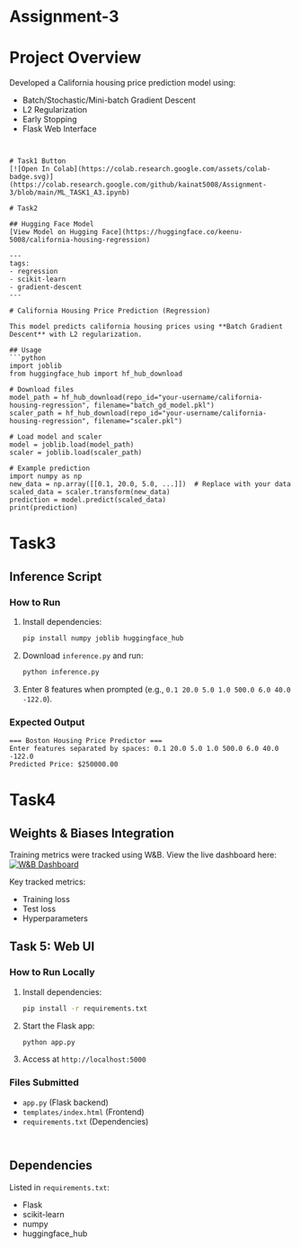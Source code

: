 # Assignment-3

# Project Overview
Developed a California housing price prediction model using:
- Batch/Stochastic/Mini-batch Gradient Descent
- L2 Regularization
- Early Stopping
- Flask Web Interface
```


# Task1 Button 
[![Open In Colab](https://colab.research.google.com/assets/colab-badge.svg)](https://colab.research.google.com/github/kainat5008/Assignment-3/blob/main/ML_TASK1_A3.ipynb)

# Task2 

## Hugging Face Model
[View Model on Hugging Face](https://huggingface.co/keenu-5008/california-housing-regression)

---
tags:
- regression
- scikit-learn
- gradient-descent
---

# California Housing Price Prediction (Regression)

This model predicts california housing prices using **Batch Gradient Descent** with L2 regularization.

## Usage
```python
import joblib
from huggingface_hub import hf_hub_download

# Download files
model_path = hf_hub_download(repo_id="your-username/california-housing-regression", filename="batch_gd_model.pkl")
scaler_path = hf_hub_download(repo_id="your-username/california-housing-regression", filename="scaler.pkl")

# Load model and scaler
model = joblib.load(model_path)
scaler = joblib.load(scaler_path)

# Example prediction
import numpy as np
new_data = np.array([[0.1, 20.0, 5.0, ...]])  # Replace with your data
scaled_data = scaler.transform(new_data)
prediction = model.predict(scaled_data)
print(prediction)
```

# Task3
## Inference Script

### How to Run
1. Install dependencies:
   ```bash
   pip install numpy joblib huggingface_hub
   ```
2. Download `inference.py` and run:
   ```bash
   python inference.py
   ```
3. Enter 8 features when prompted (e.g., `0.1 20.0 5.0 1.0 500.0 6.0 40.0 -122.0`).

### Expected Output
```
=== Boston Housing Price Predictor ===
Enter features separated by spaces: 0.1 20.0 5.0 1.0 500.0 6.0 40.0 -122.0
Predicted Price: $250000.00
```
# Task4

## Weights & Biases Integration
Training metrics were tracked using W&B. View the live dashboard here:  
[![W&B Dashboard](https://img.shields.io/badge/Weights_&_Biases-FFCC33?style=for-the-badge&logo=WeightsAndBiases&logoColor=black)](https://wandb.ai/kainatkhalid-5008-fast-nuces/california-housing-regression)

Key tracked metrics:
- Training loss
- Test loss
- Hyperparameters

  
## Task 5: Web UI

### How to Run Locally
1. Install dependencies:
   ```bash
   pip install -r requirements.txt
   ```
2. Start the Flask app:
   ```bash
   python app.py
   ```
3. Access at `http://localhost:5000`

### Files Submitted
- `app.py` (Flask backend)
- `templates/index.html` (Frontend)
- `requirements.txt` (Dependencies)
  ```


## Dependencies
Listed in `requirements.txt`:
- Flask
- scikit-learn
- numpy
- huggingface_hub
  ```
